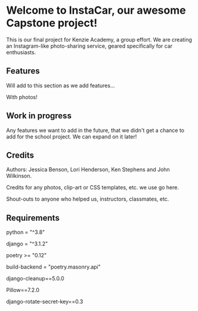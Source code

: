 # Welcome to InstaCar, our awesome Capstone project!

This is our final project for Kenzie Academy, a group effort. We are creating an Instagram-like photo-sharing service, geared specifically for car enthusiasts.

## Features

Will add to this section as we add features...

With photos!


## Work in progress

Any features we want to add in the future, that we didn't get a chance to add for the school project. We can expand on it later!

## Credits

Authors: Jessica Benson, Lori Henderson, Ken Stephens and John Wilkinson.

Credits for any photos, clip-art or CSS templates, etc. we use go here.

Shout-outs to anyone who helped us, instructors, classmates, etc.

## Requirements

python = "^3.8"

django = "^3.1.2"

poetry >= "0.12"

build-backend = "poetry.masonry.api"

django-cleanup==5.0.0

Pillow==7.2.0

django-rotate-secret-key==0.3
